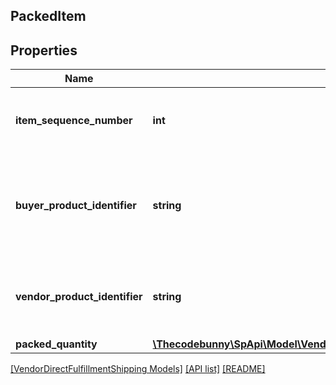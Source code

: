 ## PackedItem

## Properties

Name | Type | Description | Notes
------------ | ------------- | ------------- | -------------
**item_sequence_number** | **int** | Item Sequence Number for the item. This must be the same value as sent in the order for a given item. |
**buyer_product_identifier** | **string** | Buyer&#39;s Standard Identification Number (ASIN) of an item. Either buyerProductIdentifier or vendorProductIdentifier is required. | [optional]
**vendor_product_identifier** | **string** | The vendor selected product identification of the item. Should be the same as was sent in the Purchase Order, like SKU Number. | [optional]
**packed_quantity** | [**\Thecodebunny\SpApi\Model\VendorDirectFulfillmentShipping\ItemQuantity**](ItemQuantity.md) |  |

[[VendorDirectFulfillmentShipping Models]](../) [[API list]](../../Api) [[README]](../../../README.md)
